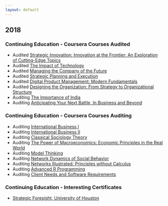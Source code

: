 ```yaml
---
layout: default
---
```


## 2018

### Continuing Education - Coursera Courses Audited
* Audited [Strategic Innovation: Innovation at the Frontier: An Exploration of Cutting-Edge Topics](https://www.coursera.org/learn/strategic-innovation-innovation-at-the-frontier)
* Audited [The Impact of Technology](https://www.coursera.org/learn/impact-of-technology)
* Audited [Managing the Company of the Future](https://www.coursera.org/learn/company-future-management)
* Audited [Strategic Planning and Execution](https://www.coursera.org/learn/uva-darden-strategic-planning-execution)
* Audited [Digital Product Management: Modern Fundamentals](https://www.coursera.org/learn/uva-darden-digital-product-management/)
* Audited [Designing the Organization: From Strategy to Organizational Structure](https://www.coursera.org/learn/designing-organization)
* Auditing [The Importance of India](https://www.coursera.org/learn/passport-to-india)
* Auditing [Anticipating Your Next Battle, In Business and Beyond](https://www.coursera.org/learn/anticipate/)

### Continuing Education - Coursera Courses Auditing
* Auditing [International Business I](https://www.coursera.org/learn/international-business)
* Auditing [International Business II](https://www.coursera.org/learn/international-business-2)
* Auditing [Classical Sociology Theory](https://www.coursera.org/learn/classical-sociological-theory)
* Auditing [The Power of Macroeconomics: Economic Principles in the Real World](https://www.coursera.org/learn/principles-of-macroeconomics)
* Auditing [Model Thinking](https://www.coursera.org/learn/model-thinking)
* Auditing [Network Dynamics of Social Behavior](https://www.coursera.org/learn/networkdynamics)
* Auditing [Networks Illustrated: Principles without Calculus](https://www.coursera.org/learn/networks-illustrated)
* Auditing [Advanced R Programming](https://www.coursera.org/learn/advanced-r)
* Auditing [Client Needs and Software Requirements](https://www.coursera.org/learn/client-needs-and-software-requirements)

### Continuing Education - Interesting Certificates
* [Strategic Foresight, University of Houston](http://www.uh.edu/technology/departments/hdcs/certificates/fore/seminar/index.php#Content)


